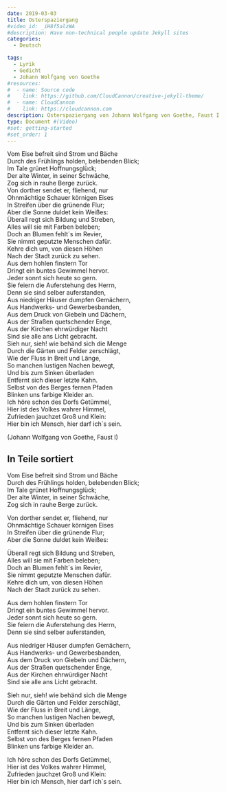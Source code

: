 ```yaml
---
date: 2019-03-03  
title: Osterspaziergang
#video_id: _iH8f5alzWA
#description: Have non-technical people update Jekyll sites
categories:
  - Deutsch

tags:
  - Lyrik
  - Gedicht
  - Johann Wolfgang von Goethe
#resources:
#  - name: Source code
#    link: https://github.com/CloudCannon/creative-jekyll-theme/
#  - name: CloudCannon
#    link: https://cloudcannon.com
description: Osterspaziergang von Johann Wolfgang von Goethe, Faust I
type: Document #(Video)
#set: getting-started
#set_order: 1
---
```

Vom Eise befreit sind Strom und Bäche  
Durch des Frühlings holden, belebenden Blick;  
Im Tale grünet Hoffnungsglück;  
Der alte Winter, in seiner Schwäche,  
Zog sich in rauhe Berge zurück.  
Von dorther sendet er, fliehend, nur  
Ohnmächtige Schauer körnigen Eises  
In Streifen über die grünende Flur;  
Aber die Sonne duldet kein Weißes:  
Überall regt sich Bildung und Streben,  
Alles will sie mit Farben beleben;  
Doch an Blumen fehlt´s im Revier,  
Sie nimmt geputzte Menschen dafür.  
Kehre dich um, von diesen Höhen  
Nach der Stadt zurück zu sehen.  
Aus dem hohlen finstern Tor  
Dringt ein buntes Gewimmel hervor.  
Jeder sonnt sich heute so gern.  
Sie feiern die Auferstehung des Herrn,  
Denn sie sind selber auferstanden,  
Aus niedriger Häuser dumpfen Gemächern,  
Aus Handwerks- und Gewerbesbanden,  
Aus dem Druck von Giebeln und Dächern,  
Aus der Straßen quetschender Enge,  
Aus der Kirchen ehrwürdiger Nacht  
Sind sie alle ans Licht gebracht.  
Sieh nur, sieh! wie behänd sich die Menge  
Durch die Gärten und Felder zerschlägt,  
Wie der Fluss in Breit und Länge,  
So manchen lustigen Nachen bewegt,  
Und bis zum Sinken überladen  
Entfernt sich dieser letzte Kahn.  
Selbst von des Berges fernen Pfaden  
Blinken uns farbige Kleider an.  
Ich höre schon des Dorfs Getümmel,  
Hier ist des Volkes wahrer Himmel,  
Zufrieden jauchzet Groß und Klein:  
Hier bin ich Mensch, hier darf ich´s sein.  

(Johann Wolfgang von Goethe, Faust I)

## In Teile sortiert
Vom Eise befreit sind Strom und Bäche  
Durch des Frühlings holden, belebenden Blick;  
Im Tale grünet Hoffnungsglück;  
Der alte Winter, in seiner Schwäche,  
Zog sich in rauhe Berge zurück.  

Von dorther sendet er, fliehend, nur  
Ohnmächtige Schauer körnigen Eises  
In Streifen über die grünende Flur;  
Aber die Sonne duldet kein Weißes:

Überall regt sich Bildung und Streben,  
Alles will sie mit Farben beleben;  
Doch an Blumen fehlt´s im Revier,  
Sie nimmt geputzte Menschen dafür.  
Kehre dich um, von diesen Höhen  
Nach der Stadt zurück zu sehen.  

Aus dem hohlen finstern Tor  
Dringt ein buntes Gewimmel hervor.  
Jeder sonnt sich heute so gern.  
Sie feiern die Auferstehung des Herrn,  
Denn sie sind selber auferstanden,  

Aus niedriger Häuser dumpfen Gemächern,  
Aus Handwerks- und Gewerbesbanden,  
Aus dem Druck von Giebeln und Dächern,  
Aus der Straßen quetschender Enge,  
Aus der Kirchen ehrwürdiger Nacht  
Sind sie alle ans Licht gebracht.  

Sieh nur, sieh! wie behänd sich die Menge  
Durch die Gärten und Felder zerschlägt,  
Wie der Fluss in Breit und Länge,  
So manchen lustigen Nachen bewegt,  
Und bis zum Sinken überladen  
Entfernt sich dieser letzte Kahn.  
Selbst von des Berges fernen Pfaden  
Blinken uns farbige Kleider an.  

Ich höre schon des Dorfs Getümmel,  
Hier ist des Volkes wahrer Himmel,  
Zufrieden jauchzet Groß und Klein:  
Hier bin ich Mensch, hier darf ich´s sein.  
